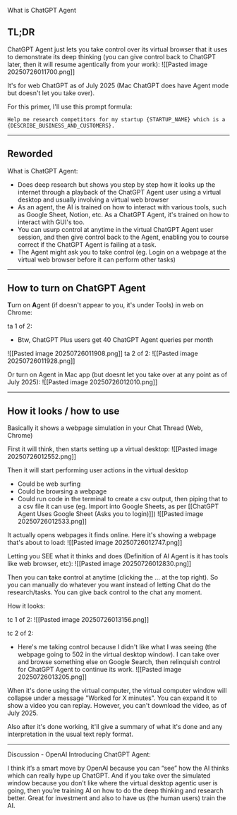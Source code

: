 What is ChatGPT Agent
## TL;DR

ChatGPT Agent just lets you take control over its virtual browser that it uses to demonstrate its deep thinking (you can give control back to ChatGPT later, then it will resume agentically from your work):
![[Pasted image 20250726011700.png]]

It's for web ChatGPT as of July 2025 (Mac ChatGPT does have Agent mode but doesn't let you take over).

For this primer, I'll use this prompt formula:
```
Help me research competitors for my startup {STARTUP_NAME} which is a {DESCRIBE_BUSINESS_AND_CUSTOMERS}.
```

---

## Reworded

What is ChatGPT Agent:

- Does deep research but shows you step by step how it looks up the internet through a playback of the ChatGPT Agent user using a virtual desktop and usually involving a virtual web browser
- As an agent, the AI is trained on how to interact with various tools, such as Google Sheet, Notion, etc. As a ChatGPT Agent, it's trained on how to interact with GUI's too.
- You can usurp control at anytime in the virtual ChatGPT Agent user session, and then give control back to the Agent, enabling you to course correct if the ChatGPT Agent is failing at a task.
- The Agent might ask you to take control (eg. Login on a webpage at the virtual web browser before it can perform other tasks)

---

## How to turn on ChatGPT Agent

**T**urn on **A**gent (if doesn't appear to you, it's under Tools) in web on Chrome:

ta 1 of 2:
- Btw, ChatGPT Plus users get 40 ChatGPT Agent queries per month

![[Pasted image 20250726011908.png]]
ta 2 of 2:
![[Pasted image 20250726011928.png]]

Or turn on Agent in Mac app (but doesnt let you take over at any point as of July 2025):
![[Pasted image 20250726012010.png]]

---

## How it looks / how to use

Basically it shows a webpage simulation in your Chat Thread (Web, Chrome)

First it will think, then starts setting up a virtual desktop:
![[Pasted image 20250726012552.png]]

Then it will start performing user actions in the virtual desktop
- Could be web surfing
- Could be browsing a webpage
- Could run code in the terminal to create a csv output, then piping that to a csv file it can use (eg. Import into Google Sheets, as per [[ChatGPT Agent Uses Google Sheet (Asks you to login)]])
![[Pasted image 20250726012533.png]]


It actually opens webpages it finds online. Here it's showing a webpage that's about to load:
![[Pasted image 20250726012747.png]]


Letting you SEE what it thinks and does (Definition of AI Agent is it has tools like web browser, etc):
![[Pasted image 20250726012830.png]]


Then you can **t**ake **c**ontrol at anytime (clicking the … at the top right). So you can manually do whatever you want instead of letting Chat do the research/tasks. You can give back control to the chat any moment.  
  
How it looks:

tc 1 of 2:
![[Pasted image 20250726013156.png]]

tc 2 of 2:
- Here's me taking control because I didn't like what I was seeing (the webpage going to 502 in the virtual desktop window). I can take over and browse something else on Google Search, then relinquish control for ChatGPT Agent to continue its work.
![[Pasted image 20250726013205.png]]

When it's done using the virtual computer, the virtual computer window will collapse under a message "Worked for X minutes". You can expand it to show a video you can replay. However, you can't download the video, as of July 2025.

Also after it's done working, it'll give a summary of what it's done and any interpretation in the usual text reply format.

---


Discussion - OpenAI Introducing ChatGPT Agent:

I think it’s a smart move by OpenAI because you can “see” how the AI thinks which can really  hype up ChatGPT. And if you take over the simulated window because you don't like where the virtual desktop agentic user is going, then you’re training AI on how to do the deep thinking and research better. Great for investment and also to have us (the human users) train the AI.

